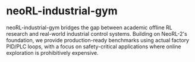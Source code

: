 # neoRL-industrial-gym
neoRL-industrial-gym bridges the gap between academic offline RL research and real-world industrial control systems. Building on NeoRL-2's foundation, we provide production-ready benchmarks using actual factory PID/PLC loops, with a focus on safety-critical applications where online exploration is prohibitively expensive.
